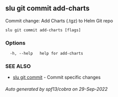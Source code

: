 ## slu git commit add-charts

Commit change: Add Charts (.tgz) to Helm Git repo

```
slu git commit add-charts [flags]
```

### Options

```
  -h, --help   help for add-charts
```

### SEE ALSO

* [slu git commit](slu_git_commit.md)	 - Commit specific changes

###### Auto generated by spf13/cobra on 29-Sep-2022
